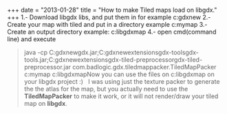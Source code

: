 +++
date = "2013-01-28"
title = "How to make Tiled maps load on libgdx."
+++
1.- Download libgdx libs, and put them in for example c:gdxnew 2.- Create your map with tiled and put in a directory example c:mymap 3.- Create an output directory example: c:libgdxmap 4.- open cmd(command line) and execute &nbsp;

> java -cp C:gdxnewgdx.jar;C:gdxnewextensionsgdx-toolsgdx-tools.jar;C:gdxnewextensionsgdx-tiled-preprocessorgdx-tiled-preprocessor.jar com.badlogic.gdx.tiledmappacker.TiledMapPacker c:mymap c:libgdxmapNow you can use the files on c:libgdxmap on your libgdx project :) &nbsp; I was using just the texture packer to generate the the atlas for the map, but you actually need to use the **TiledMapPacker** to make it work, or it will not render/draw your tiled map on **libgdx**.
